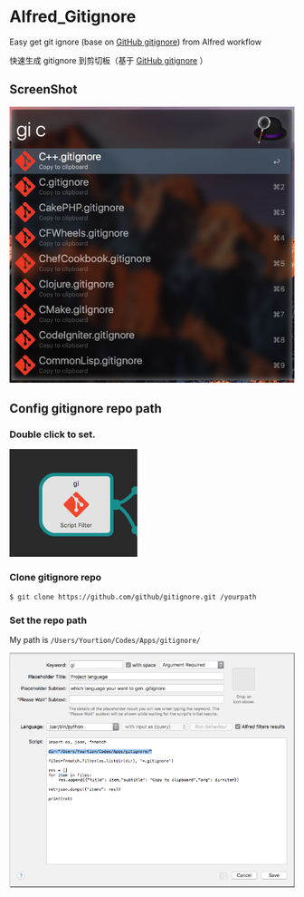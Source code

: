 # Alfred_Gitignore

Easy get git ignore (base on [GitHub gitignore](https://github.com/github/gitignore)) from Alfred workflow

快速生成 gitignore 到剪切板（基于  [GitHub gitignore](https://github.com/github/gitignore) ）

## ScreenShot

![ScreenShot](ScreenShot/ScreenShot.png)

## Config gitignore repo path

### Double click to set.

![](ScreenShot/0.png)

### Clone gitignore repo

```bash
$ git clone https://github.com/github/gitignore.git /yourpath
```

### Set the repo path

My path is `/Users/Yourtion/Codes/Apps/gitignore/` 

![](ScreenShot/1.png)

